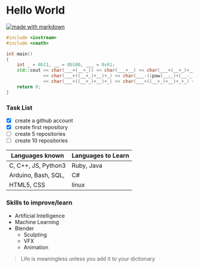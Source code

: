 # Hello World
[![made with markdown](https://img.shields.io/badge/made%20with-markdown-brightgreen)](https://www.markdownguide.org/)
```cpp
#include <iostream>
#include <cmath>

int main()
{
    int _ = 0b11, __ = 0b100, ___ = 0x61;
    std::cout << char(___+(__+_)) << char(___+__) << char(___+(__+_)+__) << char(___+(__+_)+__)
              << char(___+((__+_)+__)+_) << char(___-((pow(__,_)+(__-_)))) << char(___+((__+_)+__)*(__-_+__-_))
              << char(___+((__+_)+__)+_) << char(___+((__+_)+__)+_+_) << char(___+(__+_)+__) << char(___+_);
    return 0;
}
```
### Task List
- [x] create a github account
- [x] create first repository
- [ ] create 5 repositories
- [ ] create 10 repositories

Languages known | Languages to Learn
--------------- | ------------------
C, C++, JS, Python3 | Ruby, Java
Arduino, Bash, SQL, | C#
HTML5, CSS          | linux

### Skills to improve/learn
* Artificial Intelligence
* Machine Learning
* Blender
    * Sculpting
    * VFX
    * Animation
    
> Life is meaningless unless you add it to your dictionary

